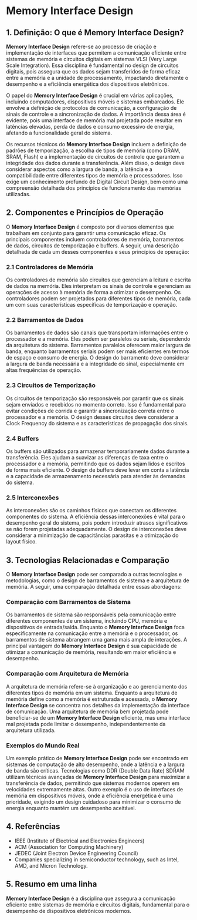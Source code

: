 # Memory Interface Design

## 1. Definição: O que é **Memory Interface Design**?
**Memory Interface Design** refere-se ao processo de criação e implementação de interfaces que permitem a comunicação eficiente entre sistemas de memória e circuitos digitais em sistemas VLSI (Very Large Scale Integration). Essa disciplina é fundamental no design de circuitos digitais, pois assegura que os dados sejam transferidos de forma eficaz entre a memória e a unidade de processamento, impactando diretamente o desempenho e a eficiência energética dos dispositivos eletrônicos.

O papel do **Memory Interface Design** é crucial em várias aplicações, incluindo computadores, dispositivos móveis e sistemas embarcados. Ele envolve a definição de protocolos de comunicação, a configuração de sinais de controle e a sincronização de dados. A importância dessa área é evidente, pois uma interface de memória mal projetada pode resultar em latências elevadas, perda de dados e consumo excessivo de energia, afetando a funcionalidade geral do sistema.

Os recursos técnicos do **Memory Interface Design** incluem a definição de padrões de temporização, a escolha de tipos de memória (como DRAM, SRAM, Flash) e a implementação de circuitos de controle que garantem a integridade dos dados durante a transferência. Além disso, o design deve considerar aspectos como a largura de banda, a latência e a compatibilidade entre diferentes tipos de memória e processadores. Isso exige um conhecimento profundo de Digital Circuit Design, bem como uma compreensão detalhada dos princípios de funcionamento das memórias utilizadas.

## 2. Componentes e Princípios de Operação
O **Memory Interface Design** é composto por diversos elementos que trabalham em conjunto para garantir uma comunicação eficaz. Os principais componentes incluem controladores de memória, barramentos de dados, circuitos de temporização e buffers. A seguir, uma descrição detalhada de cada um desses componentes e seus princípios de operação:

### 2.1 Controladores de Memória
Os controladores de memória são circuitos que gerenciam a leitura e escrita de dados na memória. Eles interpretam os sinais de controle e gerenciam as operações de acesso à memória de forma a otimizar o desempenho. Os controladores podem ser projetados para diferentes tipos de memória, cada um com suas características específicas de temporização e operação.

### 2.2 Barramentos de Dados
Os barramentos de dados são canais que transportam informações entre o processador e a memória. Eles podem ser paralelos ou seriais, dependendo da arquitetura do sistema. Barramentos paralelos oferecem maior largura de banda, enquanto barramentos seriais podem ser mais eficientes em termos de espaço e consumo de energia. O design do barramento deve considerar a largura de banda necessária e a integridade do sinal, especialmente em altas frequências de operação.

### 2.3 Circuitos de Temporização
Os circuitos de temporização são responsáveis por garantir que os sinais sejam enviados e recebidos no momento correto. Isso é fundamental para evitar condições de corrida e garantir a sincronização correta entre o processador e a memória. O design desses circuitos deve considerar a Clock Frequency do sistema e as características de propagação dos sinais.

### 2.4 Buffers
Os buffers são utilizados para armazenar temporariamente dados durante a transferência. Eles ajudam a suavizar as diferenças de taxa entre o processador e a memória, permitindo que os dados sejam lidos e escritos de forma mais eficiente. O design de buffers deve levar em conta a latência e a capacidade de armazenamento necessária para atender às demandas do sistema.

### 2.5 Interconexões
As interconexões são os caminhos físicos que conectam os diferentes componentes do sistema. A eficiência dessas interconexões é vital para o desempenho geral do sistema, pois podem introduzir atrasos significativos se não forem projetadas adequadamente. O design de interconexões deve considerar a minimização de capacitâncias parasitas e a otimização do layout físico.

## 3. Tecnologias Relacionadas e Comparação
O **Memory Interface Design** pode ser comparado a outras tecnologias e metodologias, como o design de barramentos de sistema e a arquitetura de memória. A seguir, uma comparação detalhada entre essas abordagens:

### Comparação com Barramentos de Sistema
Os barramentos de sistema são responsáveis pela comunicação entre diferentes componentes de um sistema, incluindo CPU, memória e dispositivos de entrada/saída. Enquanto o **Memory Interface Design** foca especificamente na comunicação entre a memória e o processador, os barramentos de sistema abrangem uma gama mais ampla de interações. A principal vantagem do **Memory Interface Design** é sua capacidade de otimizar a comunicação de memória, resultando em maior eficiência e desempenho.

### Comparação com Arquitetura de Memória
A arquitetura de memória refere-se à organização e ao gerenciamento dos diferentes tipos de memória em um sistema. Enquanto a arquitetura de memória define como a memória é estruturada e acessada, o **Memory Interface Design** se concentra nos detalhes da implementação da interface de comunicação. Uma arquitetura de memória bem projetada pode beneficiar-se de um **Memory Interface Design** eficiente, mas uma interface mal projetada pode limitar o desempenho, independentemente da arquitetura utilizada.

### Exemplos do Mundo Real
Um exemplo prático de **Memory Interface Design** pode ser encontrado em sistemas de computação de alto desempenho, onde a latência e a largura de banda são críticas. Tecnologias como DDR (Double Data Rate) SDRAM utilizam técnicas avançadas de **Memory Interface Design** para maximizar a transferência de dados, permitindo que sistemas modernos operem em velocidades extremamente altas. Outro exemplo é o uso de interfaces de memória em dispositivos móveis, onde a eficiência energética é uma prioridade, exigindo um design cuidadoso para minimizar o consumo de energia enquanto mantém um desempenho aceitável.

## 4. Referências
- IEEE (Institute of Electrical and Electronics Engineers)
- ACM (Association for Computing Machinery)
- JEDEC (Joint Electron Device Engineering Council)
- Companies specializing in semiconductor technology, such as Intel, AMD, and Micron Technology.

## 5. Resumo em uma linha
**Memory Interface Design** é a disciplina que assegura a comunicação eficiente entre sistemas de memória e circuitos digitais, fundamental para o desempenho de dispositivos eletrônicos modernos.